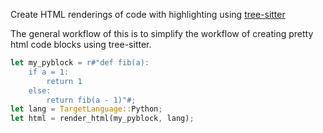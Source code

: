 Create HTML renderings of code with highlighting using
[tree-sitter](https://github.com/tree-sitter/tree-sitter)

The general workflow of this is to simplify the workflow of creating pretty html code blocks
using tree-sitter.

```rust
let my_pyblock = r#"def fib(a):
    if a = 1:
        return 1
    else:
        return fib(a - 1)"#;
let lang = TargetLanguage::Python;
let html = render_html(my_pyblock, lang);
```
